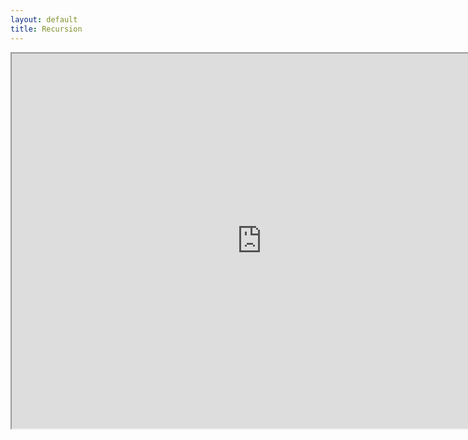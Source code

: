 ```yaml
---
layout: default
title: Recursion
---
```


<html>
<body>
    <iframe src="https://julie-steele.github.io/recursion" width="800" height="600"></iframe>
</body>
</html>